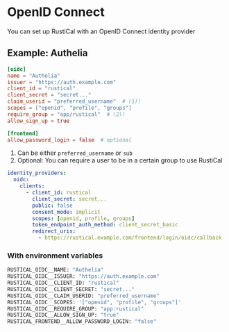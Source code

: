 # OpenID Connect

You can set up RustiCal with an OpenID Connect identity provider

## Example: Authelia

```toml title="RustiCal configuration"
[oidc]
name = "Authelia"
issuer = "https://auth.example.com"
client_id = "rustical"
client_secret = "secret..."
claim_userid = "preferred_username"  # (1)!
scopes = ["openid", "profile", "groups"]
require_group = "app/rustical"  # (2)!
allow_sign_up = true

[frontend]
allow_password_login = false  # optional
```

1. Can be either `preferred_username` or `sub`
2. Optional: You can require a user to be in a certain group to use RustiCal

```yaml title="Authelia configuration"
identity_providers:
  oidc:
    clients:
      - client_id: rustical
        client_secret: secret...
        public: false
        consent_mode: implicit
        scopes: [openid, profile, groups]
        token_endpoint_auth_method: client_secret_basic
        redirect_uris:
          - https://rustical.example.com/frontend/login/oidc/callback
```

### With environment variables

```sh
RUSTICAL_OIDC__NAME: "Authelia"
RUSTICAL_OIDC__ISSUER: "https://auth.example.com"
RUSTICAL_OIDC__CLIENT_ID: "rustical"
RUSTICAL_OIDC__CLIENT_SECRET: "secret..."
RUSTICAL_OIDC__CLAIM_USERID: "preferred_username"
RUSTICAL_OIDC__SCOPES: '["openid", "profile", "groups"]'
RUSTICAL_OIDC__REQUIRE_GROUP: "app:rustical"
RUSTICAL_OIDC__ALLOW_SIGN_UP: "true"
RUSTICAL_FRONTEND__ALLOW_PASSWORD_LOGIN: "false"
```
